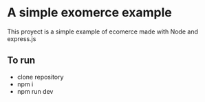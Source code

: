 <h1>A simple exomerce example</h1>
<p>This proyect is a simple example of ecomerce made with Node and express.js</P>

<h2>To run</h2>
<ul>
<li>clone repository</li>
<li>npm i</li>
<li>npm run dev</li>
</uL>


